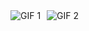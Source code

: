 <div style="display: flex; gap: 10px;">
    <img src="https://media1.tenor.com/images/77f6bebe89f08685a49e5b09b961c019/tenor.gif" alt="GIF 1">
    <img src="https://vignette.wikia.nocookie.net/fark/images/5/59/056_family_guy_dance.gif" alt="GIF 2">
</div>
